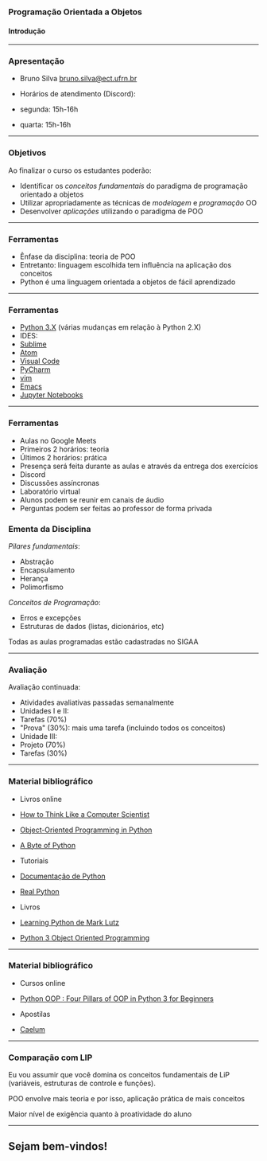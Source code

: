 ### Programação Orientada a Objetos
#### Introdução

--- 

### Apresentação

-  Bruno Silva <bruno.silva@ect.ufrn.br>

- Horários de atendimento (Discord):
 - segunda: 15h-16h
 - quarta:  15h-16h
---

### Objetivos

Ao finalizar o curso os estudantes poderão:
 - Identificar os _conceitos fundamentais_ do paradigma de programação orientado a objetos
 - Utilizar apropriadamente as técnicas de _modelagem_ e _programação_ OO
 - Desenvolver _aplicações_ utilizando o paradigma de POO

---

### Ferramentas

 - Ênfase da disciplina: teoria de POO
 - Entretanto: linguagem escolhida tem influência na aplicação dos conceitos
 - Python é uma linguagem orientada a objetos de fácil aprendizado

---

### Ferramentas

 - [Python 3.X](https://python.org/) (várias mudanças em relação à Python 2.X)
 - IDES:  
  - [Sublime](https://www.sublimetext.com/)
  - [Atom](https://atom.io/) 
  - [Visual Code](https://code.visualstudio.com/)
  - [PyCharm](https://www.jetbrains.com/pt-br/pycharm)
  - [vim](https://www.vim.org/)
  - [Emacs](https://www.gnu.org/software/emacs/)
 - [Jupyter Notebooks](https://jupyter.org/)

---

### Ferramentas

 - Aulas no Google Meets
  - Primeiros 2 horários: teoria
  - Últimos 2 horários: prática
  - Presença será feita durante as aulas e através da entrega dos exercícios
 - Discord
  - Discussões assíncronas
  - Laboratório virtual
   - Alunos podem se reunir em canais de áudio
   - Perguntas podem ser feitas ao professor de forma privada

### Ementa da Disciplina

_Pilares fundamentais_:

 - Abstração
 - Encapsulamento
 - Herança
 - Polimorfismo

_Conceitos de Programação_:
 - Erros e excepções 
 - Estruturas de dados (listas, dicionários, etc)

Todas as aulas programadas estão cadastradas no SIGAA

---

### Avaliação

Avaliação continuada:
 - Atividades avaliativas passadas semanalmente
 - Unidades I e II:
  - Tarefas (70%)
  - "Prova" (30%):  mais uma tarefa (incluindo todos os conceitos)
 - Unidade III:
  - Projeto (70%)
  - Tarefas (30%)

--- 

### Material bibliográfico

- Livros online

 - [How to Think Like a Computer Scientist](http://openbookproject.net/thinkcs/python/english3e/)
 - [Object-Oriented Programming in Python](https://python-textbok.readthedocs.io/en/1.0/)
 - [A Byte of Python](https://python.swaroopch.com/)

- Tutoriais
 - [Documentação de Python](https://www.python.org/doc/)
 - [Real Python](https://realpython.com/)

- Livros
 - [Learning Python de Mark Lutz](https://www.amazon.com.br/dp/B00DDZPC9S/ref=dp-kindle-redirect?_encoding=UTF8&btkr=1)
 - [Python 3 Object Oriented Programming](https://www.amazon.com.br/dp/B005O9OFWQ/ref=dp-kindle-redirect?_encoding=UTF8&btkr=1)

--- 

### Material bibliográfico

- Cursos online
 - [Python OOP : Four Pillars of OOP in Python 3 for Beginners](https://www.udemy.com/course/python-oops-beginners/)

- Apostilas
 - [Caelum](https://www.caelum.com.br/apostila/apostila-python-orientacao-a-objetos.pdf)
 
---

### Comparação com LIP

Eu vou assumir que você domina os conceitos fundamentais de LiP (variáveis, estruturas de controle e funções).

POO envolve mais teoria e por isso, aplicação prática de mais conceitos

Maior nível de exigência quanto à proatividade do aluno

---

## Sejam bem-vindos!

